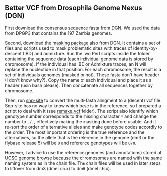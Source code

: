 ## Better VCF from Drosophila Genome Nexus (DGN)

First download the consensus sequence fasta from [DGN](https://www.johnpool.net/genomes.html). We used the data from DPGP3 that contains the 197 Zambia genomes.

Second, download the [masking package](http://johnpool.net/masking.zip) also from DGN. It contains a set of files and scripts used to mask problematic sites with traces of identity-by-descent (IBD) and admixture. Run the two Perl scripts inside the folder containing the sequence data (each individual genome data is stored by chromosome). If the individual has IBD or Admixture traces, an N will replace the nucleotide in that position. For each chromosome, the result is a set of individuals genomes (masked or not). These fasta don't have header (I don't know why?). Copy the name of each individual and place it as a header (usin bash please). Then concatenate all sequences together by chromosome.

Then, run [snp-site](https://sanger-pathogens.github.io/snp-sites/) to convert the multi-fasta alingment to a (decent) vcf file. Snp-site has no way to know which base is in the reference, so I prepared a script to deal with it (see [remake_vcf](https://github.com/vitorpavinato/dmel_data/tree/main/remake_vcf) folder). The script also identify which genotype number corresponds to the missing character `*` and change the number to `./.`, effectively making the masking done before usable. And it re-sort the order of alternative alleles and make genotype codes accordly to the order. The most important ordering is the true reference and the alternatives, so the allele that is the reference in the genome (dm3 or the flybase release 5) will be `0` and reference genotypes will be `0/0`.

However, I advice to use the reference genomes (and annotations) stored at [UCSC genome browse](https://genome.ucsc.edu/cgi-bin/hgGateway) because the chromosomes are named with the same naming system as in the chain file. The chain files will be used in later steps to liftover from dm3 (dmel r.5.x) to dm6 (dmel r.6.x).